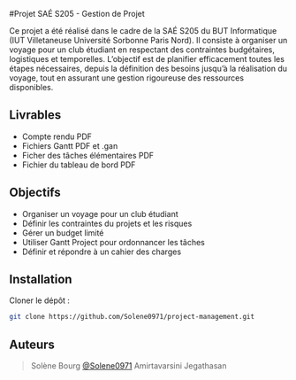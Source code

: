 #Projet SAÉ S205 - Gestion de Projet

Ce projet a été réalisé dans le cadre de la SAÉ S205 du BUT Informatique (IUT Villetaneuse Université Sorbonne Paris Nord). Il consiste à organiser un voyage pour un club étudiant en respectant des contraintes budgétaires, logistiques et temporelles. L’objectif est de planifier efficacement toutes les étapes nécessaires, depuis la définition des besoins jusqu’à la réalisation du voyage, tout en assurant une gestion rigoureuse des ressources disponibles.


## Livrables

- Compte rendu PDF
- Fichiers Gantt PDF et .gan
- Ficher des tâches élémentaires PDF
- Fichier du tableau de bord PDF


## Objectifs

- Organiser un voyage pour un club étudiant
- Définir les contraintes du projets et les risques
- Gérer un budget limité
- Utiliser Gantt Project pour ordonnancer les tâches
- Définir et répondre à un cahier des charges


## Installation

Cloner le dépôt :

   ```bash
   git clone https://github.com/Solene0971/project-management.git
   ```

## Auteurs
>Solène Bourg [@Solene0971](https://github.com/Solene0971/)
>Amirtavarsini Jegathasan
